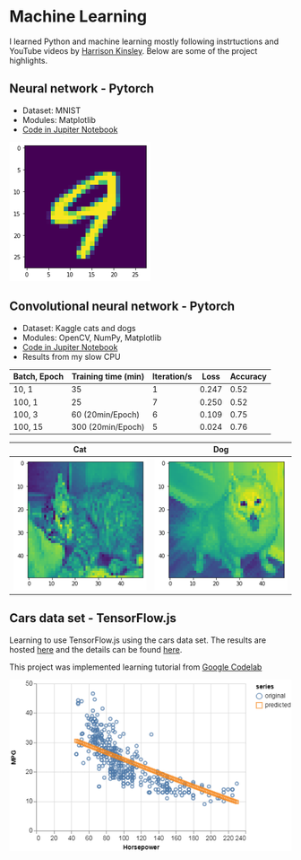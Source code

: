 # Machine Learning

I learned Python and machine learning mostly following instrtuctions and YouTube videos by  [Harrison Kinsley](https://pythonprogramming.net/). Below are some of the project highlights.

## Neural network - Pytorch

+ Dataset: MNIST
+ Modules: Matplotlib
+ [Code in Jupiter Notebook](https://github.com/nirajan-mandal/Machine_Learning/blob/main/3_MNIST.ipynb)

![alt text](https://github.com/nirajan-mandal/Machine_Learning/blob/main/nine.png "Nine")


## Convolutional neural network - Pytorch

+ Dataset: Kaggle cats and dogs
+ Modules: OpenCV, NumPy, Matplotlib
+ [Code in Jupiter Notebook](https://github.com/nirajan-mandal/Machine_Learning/blob/main/5_cats_dogs.ipynb)
+ Results from my slow CPU

Batch, Epoch | Training time (min) | Iteration/s | Loss | Accuracy
--- | --- | --- | --- | ---
10, 1 | 35 | 1 | 0.247 | 0.52
100, 1 | 25 | 7 | 0.250 | 0.52
100, 3 | 60 (20min/Epoch) | 6 | 0.109 | 0.75
100, 15 | 300 (20min/Epoch) | 5 | 0.024 | 0.76

Cat | Dog 
--- | --- 
![alt text](https://github.com/nirajan-mandal/Machine_Learning/blob/main/cat_2.png "Cat") | ![alt text](https://github.com/nirajan-mandal/Machine_Learning/blob/main/dog_1.png "Dog") 


## Cars data set - TensorFlow.js

Learning to use TensorFlow.js using the cars data set. The results are hosted [here](https://nirajan-mandal.github.io/Car_DataSet/) and the details can be found [here](https://github.com/nirajan-mandal/Car_DataSet).

This project was implemented learning tutorial from [Google Codelab](https://codelabs.developers.google.com/codelabs/tfjs-training-regression/index.html#0)

![alt text](https://github.com/nirajan-mandal/Car_DataSet/blob/main/prediction.png "Prediction")





